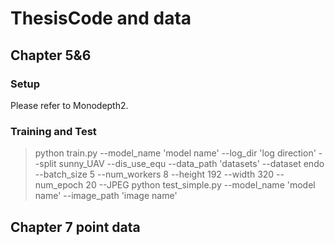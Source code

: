 # ThesisCode and data

## Chapter 5&6

### Setup

Please refer to Monodepth2.

### Training and Test
>python train.py  --model_name 'model name' --log_dir 'log direction' --split sunny_UAV --dis_use_equ --data_path 'datasets' --dataset endo  --batch_size 5 --num_workers 8  --height 192  --width 320 --num_epoch 20 --JPEG
>python test_simple.py --model_name 'model name' --image_path 'image name'

## Chapter 7 point data

